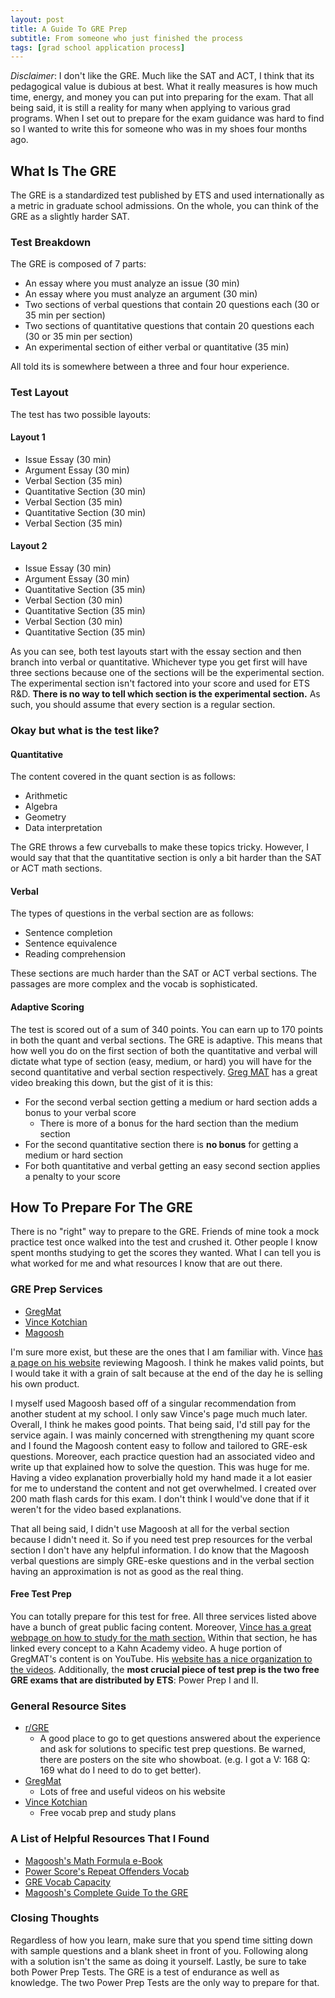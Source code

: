 ```yaml
---
layout: post
title: A Guide To GRE Prep
subtitle: From someone who just finished the process
tags: [grad school application process]
---
```


*Disclaimer*: I don't like the GRE. Much like the SAT and ACT, I think that its pedagogical value is dubious at best. What it really measures is how much time, energy, and money you can put into preparing for the exam. That all being said, it is still a reality for many when applying to various grad programs. When I set out to prepare for the exam guidance was hard to find so I wanted to write this for someone who was in my shoes four months ago. 



## What Is The GRE

The GRE is a standardized test published by ETS and used internationally as a metric in graduate school admissions. On the whole, you can think of the GRE as a slightly harder SAT.

### Test Breakdown 

The GRE is composed of 7 parts:

* An essay where you must analyze an issue (30 min)
* An essay where you must analyze an argument (30 min)
* Two sections of verbal questions that contain 20 questions each (30 or 35 min per section)
* Two sections of quantitative questions that contain 20 questions each  (30 or 35 min per section)
* An experimental section of either verbal or quantitative (35 min)

All told its is somewhere between a three and four hour experience. 

### Test Layout 

The test has two possible layouts:

#### Layout 1

* Issue Essay (30 min)
* Argument Essay (30 min)
* Verbal Section (35 min)
* Quantitative Section  (30 min)
* Verbal Section (35 min)
* Quantitative Section  (30 min)
* Verbal Section (35 min)

#### Layout 2

* Issue Essay (30 min)
* Argument Essay (30 min)
* Quantitative Section (35 min)
* Verbal Section  (30 min)
* Quantitative Section (35 min)
* Verbal Section  (30 min)
* Quantitative Section (35 min)



As you can see, both test layouts start with the essay section and then branch into verbal or quantitative. Whichever type you get first will have three sections because one of the sections will be the experimental section. The experimental section isn't factored into your score and used for ETS R&D. **There is no way to tell which section is the experimental section.** As such, you should assume that every section is a regular section. 



### Okay but what is the test like?

#### Quantitative 

The content covered in the quant section is as follows:

* Arithmetic 
* Algebra
* Geometry 
* Data interpretation 

The GRE throws a few curveballs to make these topics tricky. However, I would say that that the quantitative section is only a bit harder than the SAT or ACT math sections.

#### Verbal

The types of questions in the verbal section are as follows:

* Sentence completion
* Sentence equivalence
* Reading comprehension

These sections are much harder than the SAT or ACT verbal sections. The passages are more complex and the vocab is sophisticated. 



#### Adaptive Scoring 

The test is scored out of a sum of 340 points. You can earn up to 170 points in both the quant and verbal sections. The GRE is adaptive. This means that how well you do on the first section of both the quantitative and verbal will dictate what type of section (easy, medium, or hard) you will have for the second quantitative and verbal section respectively.  [Greg MAT](https://youtu.be/kO1kCeScHu4) has a great video breaking this down, but the gist of it is this:

* For the second verbal section getting a medium or hard section adds a bonus to your verbal score  
  * There is more of a bonus for the hard section than the medium section 
* For the second quantitative section there is **no bonus** for getting a medium or hard section 
* For both quantitative and verbal getting an easy second section applies a penalty to your score



## How To Prepare For The GRE 

There is no "right" way to prepare to the GRE. Friends of mine took a mock practice test once walked into the test and crushed it. Other people I know spent months studying to get the scores they wanted. What I can tell you is what worked for me and what resources I know that are out there.



### GRE Prep Services

* [GregMat](https://www.gregmat.com/)
* [Vince Kotchian](https://vincekotchian.com/)
* [Magoosh](https://magoosh.com/)

I'm sure more exist, but these are the ones that I am familiar with. Vince [has a page on his website](https://vincekotchian.com/blog/gre/a-gre-tutors-review-of-magoosh-gre-videos) reviewing Magoosh. I think he makes valid points, but I would take it with a grain of salt because at the end of the day he is selling his own product. 



I myself used Magoosh based off of a singular recommendation from another student at my school. I only saw Vince's page much much later. Overall, I think he makes good points. That being said, I'd still pay for the service again. I was mainly concerned with strengthening my quant score and I found the Magoosh content easy to follow and tailored to GRE-esk questions. Moreover, each practice question had an associated video and write up that explained how to solve the question. This was huge for me. Having a video explanation proverbially hold my hand made it a lot easier for me to understand the content and not get overwhelmed. I created over 200 math flash cards for this exam. I don't think I would've done that if it weren't for the video based explanations. 



That all being said, I didn't use Magoosh at all for the verbal section because I didn't need it. So if you need test prep resources for the verbal section I don't have any helpful information. I do know that the Magoosh verbal questions are simply GRE-eske questions and in the verbal section having an approximation is not as good as the real thing.

#### Free Test Prep

You can totally prepare for this test for free. All three services listed above have a bunch of great public facing content. Moreover, [Vince has a great webpage on how to study for the math section.](https://vincekotchian.com/blog/gre/complete-gre-math-concept-list) Within that section, he has linked every concept to a Kahn Academy video.  A huge portion of GregMAT's content is on YouTube. His [website has a nice organization to the videos](https://www.gregmat.com/learn-about-the-gre). Additionally, the **most crucial piece of test prep is the two free GRE exams that are distributed by ETS**: Power Prep I and II. 

   

### General Resource Sites

* [r/GRE](https://www.reddit.com/r/GRE/)
  * A good place to go to get questions answered about the experience and ask for solutions to specific test prep questions. Be warned, there are posters on the site who showboat. (e.g. I got a V: 168 Q: 169 what do I need to do to get better). 
* [GregMat](https://www.gregmat.com/)
  * Lots of free and useful videos on his website 
* [Vince Kotchian](https://vincekotchian.com/)
  * Free vocab prep and study plans 



### A List of Helpful Resources That I Found 

* [Magoosh's Math Formula e-Book](https://gre.magoosh.com/gre-math-ebook?utm_source=greblog&utm_medium=blog&utm_campaign=mathebook&utm_term=button)
* [Power Score's Repeat Offenders Vocab](https://www.powerscore.com/gre/help/content/Repeat-Offenders-Vocabulary.pdf)
* [GRE Vocab Capacity](https://www.avayeshahir.com/uploads/classCategoryFiles/GRE_Vocab_Capacity_2017_Edition.pdf) 
* [Magoosh's Complete Guide To the GRE](https://gre.magoosh.com/gre-ebook?utm_source=greblog&utm_medium=blog&utm_campaign=greebook&utm_term=button)



### Closing Thoughts 

Regardless of how you learn, make sure that you spend time sitting down with sample questions and a blank sheet in front of you. Following along with a solution isn't the same as doing it yourself. Lastly, be sure to take both Power Prep Tests. The GRE is a test of endurance as well as knowledge. The two Power Prep Tests are the only way to prepare for that. 

